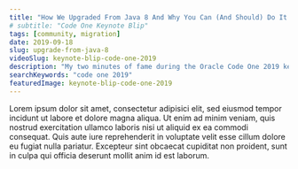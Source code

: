 ```yaml
---
title: "How We Upgraded From Java 8 And Why You Can (And Should) Do It Too"
# subtitle: "Code One Keynote Blip"
tags: [community, migration]
date: 2019-09-18
slug: upgrade-from-java-8
videoSlug: keynote-blip-code-one-2019
description: "My two minutes of fame during the Oracle Code One 2019 keynote"
searchKeywords: "code one 2019"
featuredImage: keynote-blip-code-one-2019
---
```


Lorem ipsum dolor sit amet, consectetur adipisici elit, sed eiusmod tempor incidunt ut labore et dolore magna aliqua.
Ut enim ad minim veniam, quis nostrud exercitation ullamco laboris nisi ut aliquid ex ea commodi consequat.
Quis aute iure reprehenderit in voluptate velit esse cillum dolore eu fugiat nulla pariatur.
Excepteur sint obcaecat cupiditat non proident, sunt in culpa qui officia deserunt mollit anim id est laborum.